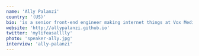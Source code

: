 ```yaml
---
name: 'Ally Palanzi'
country: '(US)'
bio: 'is a senior front-end engineer making internet things at Vox Media. Loves ice cream, Sass, community building, and sharing photos of her cat on the internet.'
website: 'http://allypalanzi.github.io'
twitter: 'mylifeasalllly'
photo: 'speaker-ally.jpg'
interview: 'ally-palanzi'
---
```

